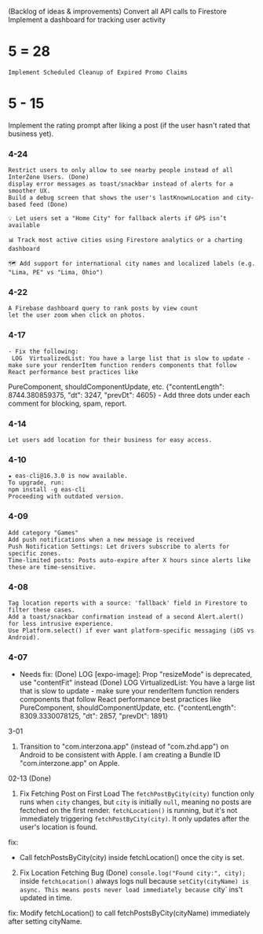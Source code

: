 (Backlog of ideas & improvements)
Convert all API calls to Firestore
Implement a dashboard for tracking user activity

# 5 = 28
    Implement Scheduled Cleanup of Expired Promo Claims

# 5 - 15
Implement the rating prompt after liking a post (if the user hasn't rated that business yet).

### 4-24
    Restrict users to only allow to see nearby people instead of all InterZone Users. (Done)
    display error messages as toast/snackbar instead of alerts for a smoother UX.
    Build a debug screen that shows the user's lastKnownLocation and city-based feed (Done)

    💡 Let users set a "Home City" for fallback alerts if GPS isn’t available

    📊 Track most active cities using Firestore analytics or a charting dashboard

    🗺️ Add support for international city names and localized labels (e.g. "Lima, PE" vs "Lima, Ohio")

### 4-22
    A Firebase dashboard query to rank posts by view count
    let the user zoom when click on photos.

### 4-17
    - Fix the following:
     LOG  VirtualizedList: You have a large list that is slow to update - make sure your renderItem function renders components that follow React performance best practices like 
PureComponent, shouldComponentUpdate, etc. {"contentLength": 8744.380859375, "dt": 3247, "prevDt": 4605}
    - Add three dots under each comment for blocking, spam, report.


### 4-14
    Let users add location for their business for easy access.

### 4-10
    ★ eas-cli@16.3.0 is now available.
    To upgrade, run:
    npm install -g eas-cli
    Proceeding with outdated version.

### 4-09
    Add category "Games"
    Add push notifications when a new message is received
    Push Notification Settings: Let drivers subscribe to alerts for specific zones.
    Time-limited posts: Posts auto-expire after X hours since alerts like these are time-sensitive.

### 4-08
    Tag location reports with a source: 'fallback' field in Firestore to filter these cases.
    Add a toast/snackbar confirmation instead of a second Alert.alert() for less intrusive experience.
    Use Platform.select() if ever want platform-specific messaging (iOS vs Android).

### 4-07
- Needs fix: (Done)
 LOG  [expo-image]: Prop "resizeMode" is deprecated, use "contentFit" instead (Done)
 LOG  VirtualizedList: You have a large list that is slow to update - make sure your renderItem function renders components that follow React performance best practices 
like PureComponent, shouldComponentUpdate, etc. {"contentLength": 8309.3330078125, "dt": 2857, "prevDt": 1891}

3-01
1. Transition to "com.interzona.app" (instead of "com.zhd.app") on Android to be consistent with Apple. I am creating a Bundle ID "com.interzone.app" on Apple.

02-13 (Done)
1. Fix Fetching Post on First Load
The `fetchPostByCity(city)` function only runs when `city` changes, but `city` is initially `null`, meaning no posts are fectched on the first render.
`fetchLocation()` is running, but it's not immediately triggering `fetchPostByCity(city)`. It only updates after the user's location is found.

fix:
- Call fetchPostsByCity(city) inside fetchLocation() once the city is set.

2. Fix Location Fetching Bug (Done)
`console.log("Found city:", city);` inside `fetchLocation()` always logs null because `setCity(cityName) is async.
This means posts never load immediately because `city` ins't updated in time. 

fix:
Modify fetchLocation() to call fetchPostsByCity(cityName) immediately after setting cityName.